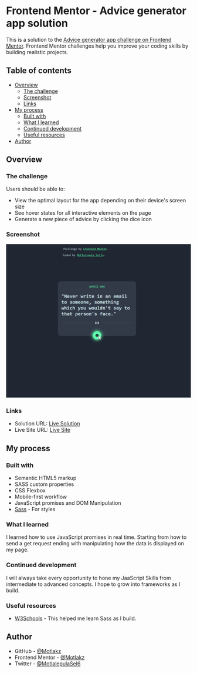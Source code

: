 # Frontend Mentor - Advice generator app solution

This is a solution to the [Advice generator app challenge on Frontend Mentor](https://www.frontendmentor.io/challenges/advice-generator-app-QdUG-13db). Frontend Mentor challenges help you improve your coding skills by building realistic projects.

## Table of contents

- [Overview](#overview)
  - [The challenge](#the-challenge)
  - [Screenshot](#screenshot)
  - [Links](#links)
- [My process](#my-process)
  - [Built with](#built-with)
  - [What I learned](#what-i-learned)
  - [Continued development](#continued-development)
  - [Useful resources](#useful-resources)
- [Author](#author)

## Overview

### The challenge

Users should be able to:

- View the optimal layout for the app depending on their device's screen size
- See hover states for all interactive elements on the page
- Generate a new piece of advice by clicking the dice icon

### Screenshot

![App Screenshot](./2023-10-13%2012_27_40-Frontend%20Mentor%20_%20Advice%20generator%20app.png)

### Links

- Solution URL: [Live Solution](https://your-solution-url.com)
- Live Site URL: [Live Site](https://motlakz.github.io/advice-generator/)

## My process

### Built with

- Semantic HTML5 markup
- SASS custom properties
- CSS Flexbox
- Mobile-first workflow
- JavaScript promises and DOM Manipulation
- [Sass](https://sass-lang.com/documentation/style-rules/declarations/) - For styles

### What I learned

I learned how to use JavaScript promises in real time. Starting from how to send a get request ending with manipulating how the data is displayed on my page.

### Continued development

I will always take every opportunity to hone my JaaScript Skills from intermediate to advanced concepts. I hope to grow into frameworks as I build.

### Useful resources

- [W3Schools](https://w3schools.com) - This helped me learn Sass as I build.

## Author

- GitHub - [@Motlakz](https://www.github.com/Motlakz)
- Frontend Mentor - [@Motlakz](https://www.frontendmentor.io/profile/Motlakz)
- Twitter - [@MotlalepulaSel6](https://www.twitter.com/MotlalepulaSel6)

